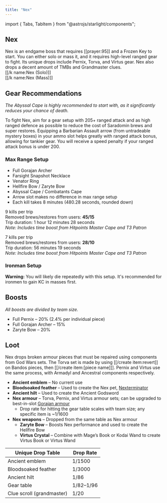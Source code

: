 ```yaml
---
title: "Nex"
---
```


import { Tabs, TabItem } from "@astrojs/starlight/components";

## Nex

Nex is an endgame boss that requires [[prayer:95]] and a Frozen Key to start. You can either solo or mass it, and it requires high-level ranged gear to fight. Its unique drops include Pernix, Torva, and Virtus gear. Nex also drops a decent amount of TMBs and Grandmaster clues.  
[[/k name\:Nex (Solo)]]  
[[/k name\:Nex (Mass)]]

## Gear Recommendations

_The Abyssal Cape is highly recommended to start with, as it significantly reduces your chance of death._

To fight Nex, aim for a gear setup with 205+ ranged attack and as high ranged defence as possible to reduce the cost of Saradomin brews and super restores. Equipping a Barbarian Assault arrow (from untradeable mystery boxes) in your ammo slot helps greatly with ranged attack bonus, allowing for tankier gear. You will receive a speed penalty if your ranged attack bonus is under 200.

### Max Range Setup

- Full Gorajan Archer
- Farsight Snapshot Necklace
- Venator Ring
- Hellfire Bow / Zaryte Bow
- Abyssal Cape / Combatants Cape
- Arrow slot makes no difference in max range setup
- Each kill takes 8 minutes (480.28 seconds, rounded down)

<Tabs>
<TabItem label="With Zak">

9 kills per trip  
Removed brews/restores from users: **45/15**  
Trip duration: 1 hour 12 minutes 28 seconds  
_Note: Includes time boost from Hitpoints Master Cape and T3 Patron_

</TabItem>
<TabItem label="Without Zak">

7 kills per trip  
Removed brews/restores from users: **28/10**  
Trip duration: 56 minutes 19 seconds  
_Note: Includes time boost from Hitpoints Master Cape and T3 Patron_

</TabItem>
</Tabs>

### Ironman Setup

**Warning:** You will likely die repeatedly with this setup. It's recommended for ironmen to gain KC in masses first.

## Boosts

_All boosts are divided by team size._

- Full Pernix – 20% (2.4% per individual piece)
- Full Gorajan Archer – 15%
- Zaryte Bow – 20%

## Loot

Nex drops broken armour pieces that must be repaired using components from God Wars sets. The Torva set is made by using [[/create item\:revert]] on Bandos pieces, then [[/create item\:[piece name]]]. Pernix and Virtus use the same process, with Armadyl and Ancestral components respectively.

- **Ancient emblem** – No current use
- **Bloodsoaked feather** – Used to create the Nex pet, [Nexterminator](../../custom-items/pets.md#meme-pets-and-no-perk-pets)
- **Ancient hilt** – Used to create the Ancient Godsword
- **Nex armour** – Torva, Pernix, and Virtus armour sets; can be upgraded to best-in-slot [Gorajan armour](../../skills/dungeoneering-training/dg-rewards.md#buyable-gear)
  - Drop rate for hitting the gear table scales with team size; any specific item is ~1/1600
- **Nex weapons** – Dropped from the same table as Nex armour
  - **Zaryte Bow** – Boosts Nex performance and used to create the Hellfire Bow
  - **Virtus Crystal** – Combine with Mage’s Book or Kodai Wand to create Virtus Book or Virtus Wand

| **Unique Drop Table**     | **Drop Rate** |
| ------------------------- | ------------- |
| Ancient emblem            | 1/1500        |
| Bloodsoaked feather       | 1/3000        |
| Ancient hilt              | 1/86          |
| Gear table                | 1/82–1/96     |
| Clue scroll (grandmaster) | 1/20          |
